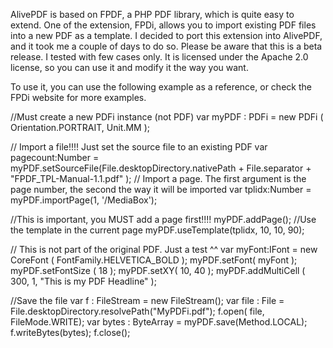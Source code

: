 AlivePDF is based on FPDF, a PHP PDF library, which is quite easy to extend. One of the extension, FPDi, allows you to import existing PDF files into a new PDF as a template. I decided to port this extension into AlivePDF, and it took me a couple of days to do so.
Please be aware that this is a beta release. I tested with few cases only. It is licensed under the Apache 2.0 license, so you can use it and modify it the way you want.

To use it, you can use the following example as a reference, or check the FPDi website for more examples.

//Must create a new PDFi instance (not PDF)
	var myPDF : PDFi = new PDFi ( Orientation.PORTRAIT, Unit.MM );

// Import a file!!!! Just set the source file to an existing PDF
	var pagecount:Number = myPDF.setSourceFile(File.desktopDirectory.nativePath + File.separator + "FPDF_TPL-Manual-1.1.pdf" );
// Import a page. The first argument is the page number, the second the way it will be imported
	var tplidx:Number = myPDF.importPage(1, '/MediaBox'); 

//This is important, you MUST add a page first!!!!
	myPDF.addPage();
//Use the template in the current page
	myPDF.useTemplate(tplidx, 10, 10, 90);

// This is not part of the original PDF. Just a test ^^
	var myFont:IFont = new CoreFont ( FontFamily.HELVETICA_BOLD );
	myPDF.setFont( myFont );
	myPDF.setFontSize ( 18 );
	myPDF.setXY( 10, 40 );
	myPDF.addMultiCell ( 300, 1, "This is my PDF Headline" );

//Save the file
	var f : FileStream = new FileStream();
	var file : File = File.desktopDirectory.resolvePath("MyPDFi.pdf");
	f.open( file, FileMode.WRITE);
	var bytes : ByteArray = myPDF.save(Method.LOCAL);
	f.writeBytes(bytes);
	f.close();  
